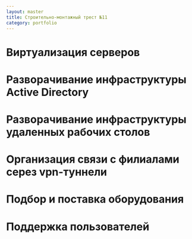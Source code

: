 ```yaml
---
layout: master
title: Строительно-монтажный трест №11
category: portfolio
---
```


# Виртуализация серверов
# Разворачивание инфраструктуры Active Directory
# Разворачивание инфраструктуры удаленных рабочих столов
# Организация связи с филиалами серез vpn-туннели
# Подбор и поставка оборудования
# Поддержка пользователей
